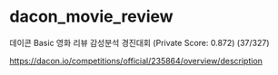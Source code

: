 # dacon_movie_review
데이콘 Basic 영화 리뷰 감성분석 경진대회 (Private Score: 0.872) (37/327)

https://dacon.io/competitions/official/235864/overview/description
